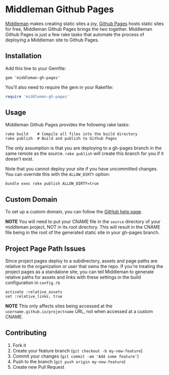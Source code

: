 # Middleman Github Pages

[Middleman](http://middlemanapp.com) makes creating static sites a joy, [Github 
Pages](http://pages.github.com) hosts static sites for free, Middleman Github 
Pages brings the two together. Middleman Github Pages is just a few rake tasks 
that automate the process of deploying a Middleman site to Github Pages.

## Installation

Add this line to your Gemfile:

```shell
gem 'middleman-gh-pages'
```

You'll also need to require the gem in your Rakefile:

```ruby
require 'middleman-gh-pages'
```

## Usage

Middleman Github Pages provides the following rake tasks:

```shell
rake build    # Compile all files into the build directory
rake publish  # Build and publish to Github Pages
```

The only assumption is that you are deploying to a gh-pages branch in the same 
remote as the source. `rake publish` will create this branch for you if it 
doesn't exist.

Note that you cannot deploy your site if you have uncommitted changes. You can
override this with the `ALLOW_DIRTY` option:

```shell
bundle exec rake publish ALLOW_DIRTY=true
```

## Custom Domain

To set up a custom domain, you can follow the [GitHub help page](https://help.github.com/articles/setting-up-a-custom-domain-with-pages).

__NOTE__ You will need to put your CNAME file in the `source` directory of your middleman project, NOT in its root directory. This will result in the CNAME file being in the root of the generated static site in your gh-pages branch.

## Project Page Path Issues

Since project pages deploy to a subdirectory, assets and page paths are relative to the organization or user that owns the repo. If you're treating the project pages as a standalone site, you can tell Middleman to generate relative paths for assets and links with these settings in the build configuration in `config.rb`

    activate :relative_assets
    set :relative_links, true

__NOTE__ This only affects sites being accessed at the `username.github.io/projectname` URL, not when accessed at a custom CNAME.

## Contributing

1. Fork it
2. Create your feature branch (`git checkout -b my-new-feature`)
3. Commit your changes (`git commit -am 'Add some feature'`)
4. Push to the branch (`git push origin my-new-feature`)
5. Create new Pull Request
